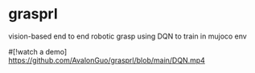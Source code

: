 # grasprl
vision-based end to end robotic grasp using DQN to train in mujoco env


#[!watch a demo]
[https://github.com/AvalonGuo/grasprl/blob/main/DQN.mp4
](https://github.com/AvalonGuo/grasprl/assets/99348377/214de9bc-ea16-4836-87b6-a86e2e747dbb)
